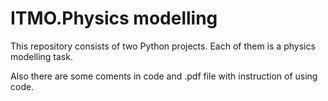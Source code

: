 <h1>ITMO.Physics modelling</h1>

This repository consists of two Python projects. Each of them is a physics modelling task.

Also there are some coments in code and .pdf file with instruction of using code.
